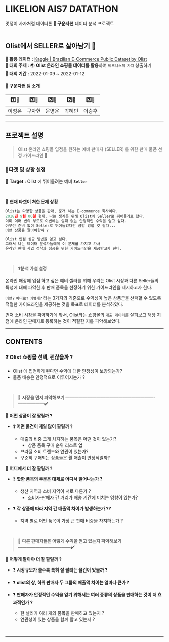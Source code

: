 # LIKELION AIS7 DATATHON 
멋쟁이 사자처럼 데이터톤 **🥉 구운자현** 데이터 분석 프로젝트 
<br/>
<br/>

## Olist에서 SELLER로 살아남기 👊
**📌 활용 데이터** : [Kaggle | Brazilian E-Commerce Public Dataset by Olist](https://www.kaggle.com/datasets/olistbr/brazilian-ecommerce)    
**📌 대회 주제** : 🌏 **Olist 온라인 쇼핑몰 데이터를 활용**하여 ```비즈니스적 가치``` 창출하기      
**📌 대회 기간** : 2022-01-09 ~ 2022-01-12

#### 🦁 구운자현 팀 소개
| 7️⃣🦁 | 7️⃣🦁 | 7️⃣🦁 | 7️⃣🦁 | 7️⃣🦁 |
| :---: | :---: | :---: | :---: | :---: |
| 이정은 | 구자현 | 문영운 | 박혜민 | 이승후 |

---
## 프로젝트 설명 
> Olist 온라인 쇼핑몰 입점을 원하는 예비 판매자 (SELLER) 를 위한 판매 물품 선정 가이드라인 👊

### 🤔타겟 및 상황 설정

📌 **Target :** Olist 에 뛰어들려는 예비 **`Seller`**

<br/>

📝 **현재 타겟이 처한 문제 상황**

```python
Olist는 다양한 상품을 판매, 중개 하는 E-commerce 회사이다.
2018년 9월 00일 현재, 나는 생계를 위해 Olist에 Seller로 뛰어들기로 했다. 
이미 여러 번의 부도로 이번에는 실패 없는 안정적인 수익을 얻고 싶다. 
아무런 준비 없이 Seller로 뛰어들었다간 금방 망할 것 같다... 
어떤 상품을 팔아야할까 ?

Olist 입점 성공 방법을 얻고 싶다.
그래서 나는 데이터 분석가들에게 이 문제를 가지고 가서
온라인 판매 사업 정착과 성공을 위한 가이드라인을 제공받고자 한다.
```

<br/>

> **❓분석 가설 설정**

온라인 매장에 입점 하고 싶은 예비 셀러를 위해 우리는 Olist 시장과 다른 Seller들의 특성에 대해 파악한 후 판매 품목을 선정하기 위한 가이드라인을 제시하고자 한다. 

`어떤?` `어디로?` `어떻게?` 라는 3가지의 기준으로 수익성이 높은 상품군을 선택할 수 있도록 적절한 가이드라인을 제공하는 것을 목표로 데이터를 분석하였다. 

먼저 소비 시장을 파악하기에 앞서, Olist라는 쇼핑몰의 `매출 데이터`를 살펴보고 해당 지점에 온라인 판매자로 등록하는 것이 적절한 지를 파악해보았다.  

---
## CONTENTS
### **❓ Olist 쇼핑몰 선택, 괜찮을까 ?**

- Olist 에 입점하게 된다면 수익에 대한 안정성이 보장되는가?
- 물품 배송은 안정적으로 이루어지는가 ?

<br/>

> 📝 **시장을 먼저 파악해보기 ————————————————————-——————✔️**
> 

🤔 **어떤 상품이 잘 팔릴까 ?**

- **❓ 어떤 물건이 제일 많이 팔릴까 ?**


    - 매출의 비중 크게 차지하는 품목은 어떤 것이 있는가?
        - 상품 품목 구매 순위 리스트 업
    - 브라질 소비 트렌드와 연관이 있는가?
    - 꾸준히 구매되는 상품들은 월 매출이 안정적일까?

🤔 **어디에서 더 잘 팔릴까 ?**

- ❓ **핫한 품목의 주문은 대체로 어디서 일어나는가 ?**
    - 생산 지역과 소비 지역이 서로 다른가 ?
        - 소비자-판매자 간 거리가 배송 기간에 미치는 영향이 있는가?


- ❓ **각 상품에 따라 지역 간 매출액 차이가 발생하는가 ??**
    - 지역 별로 어떤 품목이 가장 큰 판매 비중을 차지하는가 ?

<br/>

> 🚻 **다른 판매자들은 어떻게 수익을 얻고 있는지 파악해보기**  **————————————✔️**
> 

🤔 **어떻게 팔아야 더 잘 팔릴까 ?**

- ❓ **시장규모가 클수록 특히 잘 팔리는 물건이 있을까 ?**

- ❓ **olist의 상, 하위 판매자 두 그룹의 매출액 차이는 얼마나 큰가 ?**


- ❓ **판매자가 안정적인 수익을 얻기 위해서는 여러 종류의 상품을 판매하는 것이 더 효과적인가 ?**
    - 한 셀러가 여러 개의 품목을 판매하고 있는지 ?
    - 연관성이 있는 상품을 함께 팔고 있는지 ?

<br/>

---

